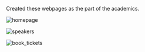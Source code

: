 Created these webpages as the part of the academics.

![homepage](https://user-images.githubusercontent.com/68434426/169676140-eb65eb5b-4b1e-4da3-b24f-52a21dcee293.png)

![speakers](https://user-images.githubusercontent.com/68434426/169676183-d3af5a48-1970-46e1-8dce-20b387dce062.png)

![book_tickets](https://user-images.githubusercontent.com/68434426/169676171-a16daea2-084d-4765-a154-4adb4d40cdf8.png)

